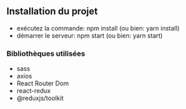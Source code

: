 ## Installation du projet

- exécutez la commande: npm install (ou bien: yarn install)
- démarrer le serveur: npm start (ou bien: yarn start)

### Bibliothèques utilisées

- sass
- axios
- React Router Dom
- react-redux
- @reduxjs/toolkit
